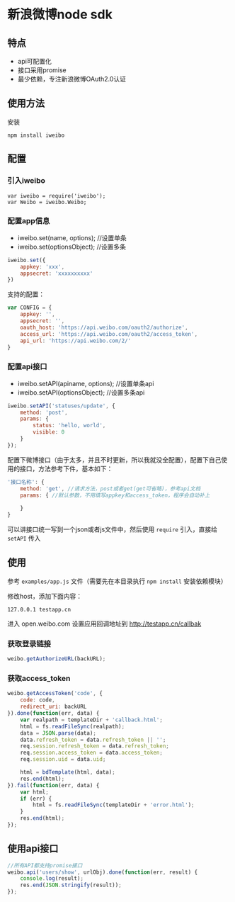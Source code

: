 新浪微博node sdk
=======
## 特点
 * api可配置化
 * 接口采用promise
 * 最少依赖，专注新浪微博OAuth2.0认证

## 使用方法

安装

```shell
npm install iweibo
```

## 配置

### 引入iweibo

```shell
var iweibo = require('iweibo');
var Weibo = iweibo.Weibo;
```

### 配置app信息

 * iweibo.set(name, options); //设置单条
 * iweibo.set(optionsObject);  //设置多条

```javascript
iweibo.set({
    appkey: 'xxx',
    appsecret: 'xxxxxxxxxx'
})
```
支持的配置：

```javascript
var CONFIG = {
    appkey: '',
    appsecret: '',
    oauth_host: 'https://api.weibo.com/oauth2/authorize',
    access_url: 'https://api.weibo.com/oauth2/access_token',
    api_url: 'https://api.weibo.com/2/'
}
```

### 配置api接口

 * iweibo.setAPI(apiname, options); //设置单条api
 * iweibo.setAPI(optionsObject);  //设置多条api

```javascript
iweibo.setAPI('statuses/update', {
    method: 'post',
    params: {
        status: 'hello, world',
        visible: 0
    }
});
```


配置下微博接口（由于太多，并且不时更新，所以我就没全配置），配置下自己使用的接口，方法参考下件，基本如下：

```javascript
'接口名称': {
    method: 'get', //请求方法，post或者get(get可省略)，参考api文档
    params: { //默认参数，不用填写appkey和access_token，程序会自动补上
        
    }
}
```

可以讲接口统一写到一个json或者js文件中，然后使用 ```require``` 引入，直接给 ```setAPI``` 传入

## 使用
参考 ```examples/app.js``` 文件（需要先在本目录执行 ```npm install``` 安装依赖模块）

修改host，添加下面内容：

```shell
127.0.0.1 testapp.cn
```

进入 open.weibo.com 设置应用回调地址到 http://testapp.cn/callbak

### 获取登录链接

```javascript
weibo.getAuthorizeURL(backURL);
```

### 获取access_token

```javascript
weibo.getAccessToken('code', {
    code: code,
    redirect_uri: backURL
}).done(function(err, data) {
    var realpath = templateDir + 'callback.html';
    html = fs.readFileSync(realpath);
    data = JSON.parse(data);
    data.refresh_token = data.refresh_token || '';
    req.session.refresh_token = data.refresh_token;
    req.session.access_token = data.access_token;
    req.session.uid = data.uid;

    html = bdTemplate(html, data);
    res.end(html);
}).fail(function(err, data) {
    var html;
    if (err) {
        html = fs.readFileSync(templateDir + 'error.html');
    }
    res.end(html);
});
```

## 使用api接口

```javascript
//所有API都支持promise接口
weibo.api('users/show', urlObj).done(function(err, result) {
    console.log(result);
    res.end(JSON.stringify(result));
});
```